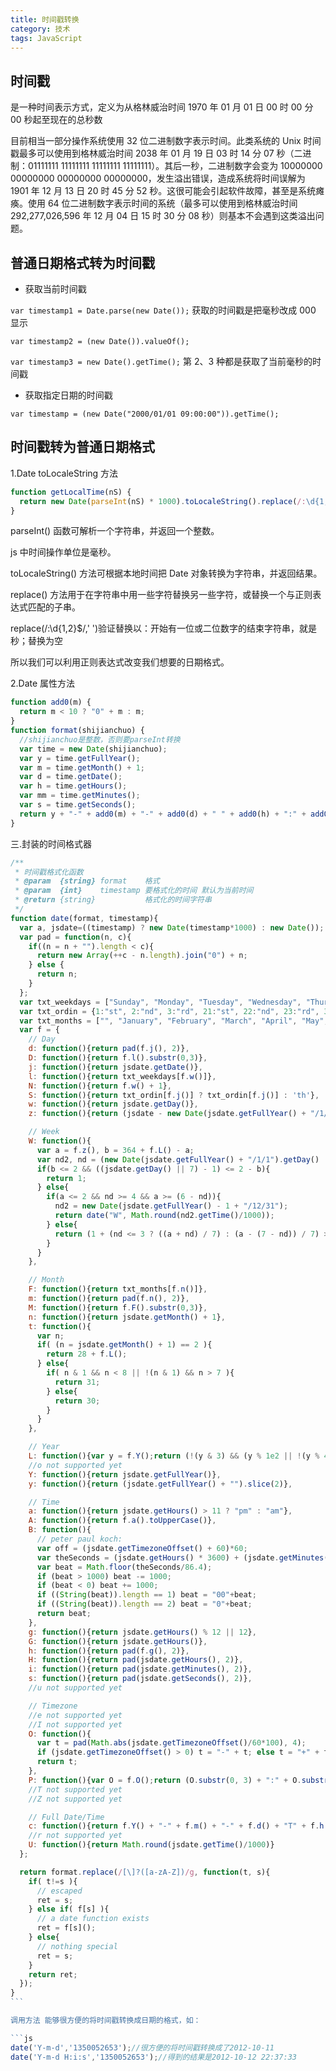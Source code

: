 ```yaml
---
title: 时间戳转换
category: 技术
tags: JavaScript
---
```


## 时间戳

是一种时间表示方式，定义为从格林威治时间 1970 年 01 月 01 日 00 时 00 分 00 秒起至现在的总秒数

目前相当一部分操作系统使用 32 位二进制数字表示时间。此类系统的 Unix 时间戳最多可以使用到格林威治时间 2038 年 01 月 19 日 03 时 14 分 07 秒（二进制：01111111 11111111 11111111 11111111）。其后一秒，二进制数字会变为 10000000 00000000 00000000 00000000，发生溢出错误，造成系统将时间误解为 1901 年 12 月 13 日 20 时 45 分 52 秒。这很可能会引起软件故障，甚至是系统瘫痪。使用 64 位二进制数字表示时间的系统（最多可以使用到格林威治时间 292,277,026,596 年 12 月 04 日 15 时 30 分 08 秒）则基本不会遇到这类溢出问题。

## 普通日期格式转为时间戳

- 获取当前时间戳

`var timestamp1 = Date.parse(new Date());`
获取的时间戳是把毫秒改成 000 显示

`var timestamp2 = (new Date()).valueOf();`

`var timestamp3 = new Date().getTime();`
第 2、3 种都是获取了当前毫秒的时间戳

- 获取指定日期的时间戳

`var timestamp = (new Date("2000/01/01 09:00:00")).getTime();`

## 时间戳转为普通日期格式

1.Date toLocaleString 方法

```js
function getLocalTime(nS) {
  return new Date(parseInt(nS) * 1000).toLocaleString().replace(/:\d{1,2}$/, " ");
}
```

parseInt() 函数可解析一个字符串，并返回一个整数。

js 中时间操作单位是毫秒。

toLocaleString() 方法可根据本地时间把 Date 对象转换为字符串，并返回结果。

replace() 方法用于在字符串中用一些字符替换另一些字符，或替换一个与正则表达式匹配的子串。

replace(/:\d{1,2}$/,' ')验证替换以：开始有一位或二位数字的结束字符串，就是秒；替换为空

所以我们可以利用正则表达式改变我们想要的日期格式。

2.Date 属性方法

```js
function add0(m) {
  return m < 10 ? "0" + m : m;
}
function format(shijianchuo) {
  //shijianchuo是整数，否则要parseInt转换
  var time = new Date(shijianchuo);
  var y = time.getFullYear();
  var m = time.getMonth() + 1;
  var d = time.getDate();
  var h = time.getHours();
  var mm = time.getMinutes();
  var s = time.getSeconds();
  return y + "-" + add0(m) + "-" + add0(d) + " " + add0(h) + ":" + add0(mm) + ":" + add0(s);
}
```

三.封装的时间格式器

````js
/**
 * 时间戳格式化函数
 * @param  {string} format    格式
 * @param  {int}    timestamp 要格式化的时间 默认为当前时间
 * @return {string}           格式化的时间字符串
 */
function date(format, timestamp){
  var a, jsdate=((timestamp) ? new Date(timestamp*1000) : new Date());
  var pad = function(n, c){
    if((n = n + "").length < c){
      return new Array(++c - n.length).join("0") + n;
    } else {
      return n;
    }
  };
  var txt_weekdays = ["Sunday", "Monday", "Tuesday", "Wednesday", "Thursday", "Friday", "Saturday"];
  var txt_ordin = {1:"st", 2:"nd", 3:"rd", 21:"st", 22:"nd", 23:"rd", 31:"st"};
  var txt_months = ["", "January", "February", "March", "April", "May", "June", "July", "August", "September", "October", "November", "December"];
  var f = {
    // Day
    d: function(){return pad(f.j(), 2)},
    D: function(){return f.l().substr(0,3)},
    j: function(){return jsdate.getDate()},
    l: function(){return txt_weekdays[f.w()]},
    N: function(){return f.w() + 1},
    S: function(){return txt_ordin[f.j()] ? txt_ordin[f.j()] : 'th'},
    w: function(){return jsdate.getDay()},
    z: function(){return (jsdate - new Date(jsdate.getFullYear() + "/1/1")) / 864e5 >> 0},

    // Week
    W: function(){
      var a = f.z(), b = 364 + f.L() - a;
      var nd2, nd = (new Date(jsdate.getFullYear() + "/1/1").getDay() || 7) - 1;
      if(b <= 2 && ((jsdate.getDay() || 7) - 1) <= 2 - b){
        return 1;
      } else{
        if(a <= 2 && nd >= 4 && a >= (6 - nd)){
          nd2 = new Date(jsdate.getFullYear() - 1 + "/12/31");
          return date("W", Math.round(nd2.getTime()/1000));
        } else{
          return (1 + (nd <= 3 ? ((a + nd) / 7) : (a - (7 - nd)) / 7) >> 0);
        }
      }
    },

    // Month
    F: function(){return txt_months[f.n()]},
    m: function(){return pad(f.n(), 2)},
    M: function(){return f.F().substr(0,3)},
    n: function(){return jsdate.getMonth() + 1},
    t: function(){
      var n;
      if( (n = jsdate.getMonth() + 1) == 2 ){
        return 28 + f.L();
      } else{
        if( n & 1 && n < 8 || !(n & 1) && n > 7 ){
          return 31;
        } else{
          return 30;
        }
      }
    },

    // Year
    L: function(){var y = f.Y();return (!(y & 3) && (y % 1e2 || !(y % 4e2))) ? 1 : 0},
    //o not supported yet
    Y: function(){return jsdate.getFullYear()},
    y: function(){return (jsdate.getFullYear() + "").slice(2)},

    // Time
    a: function(){return jsdate.getHours() > 11 ? "pm" : "am"},
    A: function(){return f.a().toUpperCase()},
    B: function(){
      // peter paul koch:
      var off = (jsdate.getTimezoneOffset() + 60)*60;
      var theSeconds = (jsdate.getHours() * 3600) + (jsdate.getMinutes() * 60) + jsdate.getSeconds() + off;
      var beat = Math.floor(theSeconds/86.4);
      if (beat > 1000) beat -= 1000;
      if (beat < 0) beat += 1000;
      if ((String(beat)).length == 1) beat = "00"+beat;
      if ((String(beat)).length == 2) beat = "0"+beat;
      return beat;
    },
    g: function(){return jsdate.getHours() % 12 || 12},
    G: function(){return jsdate.getHours()},
    h: function(){return pad(f.g(), 2)},
    H: function(){return pad(jsdate.getHours(), 2)},
    i: function(){return pad(jsdate.getMinutes(), 2)},
    s: function(){return pad(jsdate.getSeconds(), 2)},
    //u not supported yet

    // Timezone
    //e not supported yet
    //I not supported yet
    O: function(){
      var t = pad(Math.abs(jsdate.getTimezoneOffset()/60*100), 4);
      if (jsdate.getTimezoneOffset() > 0) t = "-" + t; else t = "+" + t;
      return t;
    },
    P: function(){var O = f.O();return (O.substr(0, 3) + ":" + O.substr(3, 2))},
    //T not supported yet
    //Z not supported yet

    // Full Date/Time
    c: function(){return f.Y() + "-" + f.m() + "-" + f.d() + "T" + f.h() + ":" + f.i() + ":" + f.s() + f.P()},
    //r not supported yet
    U: function(){return Math.round(jsdate.getTime()/1000)}
  };

  return format.replace(/[\]?([a-zA-Z])/g, function(t, s){
    if( t!=s ){
      // escaped
      ret = s;
    } else if( f[s] ){
      // a date function exists
      ret = f[s]();
    } else{
      // nothing special
      ret = s;
    }
    return ret;
  });
}
```

调用方法 能够很方便的将时间戳转换成日期的格式，如：

```js
date('Y-m-d','1350052653');//很方便的将时间戳转换成了2012-10-11
date('Y-m-d H:i:s','1350052653');//得到的结果是2012-10-12 22:37:33
````
